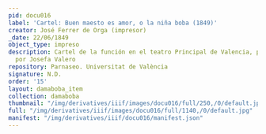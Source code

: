 ```yaml
---
pid: docu016
label: 'Cartel: Buen maesto es amor, o la niña boba (1849)'
creator: José Ferrer de Orga (impresor)
_date: 22/06/1849
object_type: impreso
description: Cartel de la función en el teatro Principal de Valencia, protagonizada
  por Josefa Valero
repository: Parnaseo. Universitat de València
signature: N.D.
order: '15'
layout: damaboba_item
collection: damaboba
thumbnail: "/img/derivatives/iiif/images/docu016/full/250,/0/default.jpg"
full: "/img/derivatives/iiif/images/docu016/full/1140,/0/default.jpg"
manifest: "/img/derivatives/iiif/docu016/manifest.json"
---
```

